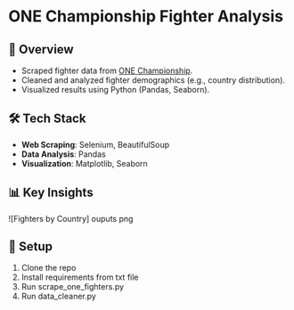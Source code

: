 # ONE Championship Fighter Analysis

## 📌 Overview
- Scraped fighter data from [ONE Championship](https://www.onefc.com/athletes/).
- Cleaned and analyzed fighter demographics (e.g., country distribution).
- Visualized results using Python (Pandas, Seaborn).

## 🛠️ Tech Stack
- **Web Scraping**: Selenium, BeautifulSoup
- **Data Analysis**: Pandas
- **Visualization**: Matplotlib, Seaborn

## 📊 Key Insights
![Fighters by Country] ouputs png

## 🚀 Setup
1. Clone the repo
2. Install requirements from txt file
3. Run scrape_one_fighters.py
4. Run data_cleaner.py
   
